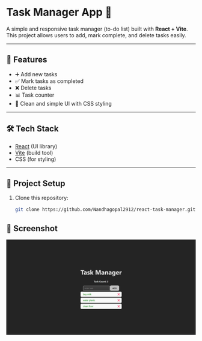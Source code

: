# Task Manager App 📝

A simple and responsive task manager (to-do list) built with **React + Vite**.  
This project allows users to add, mark complete, and delete tasks easily.

---

## 🚀 Features

- ➕ Add new tasks
- ✅ Mark tasks as completed
- ❌ Delete tasks
- 📊 Task counter
- 🎨 Clean and simple UI with CSS styling

---

## 🛠️ Tech Stack

- [React](https://react.dev/) (UI library)
- [Vite](https://vitejs.dev/) (build tool)
- CSS (for styling)

---

## 📂 Project Setup

1. Clone this repository:
   ```bash
   git clone https://github.com/Nandhagopal2912/react-task-manager.git
   ```

## 📸 Screenshot

![Task Manager Screenshot](src/assests/screenshot.png)
